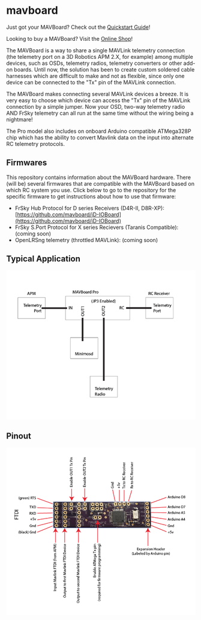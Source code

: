 mavboard
=================

Just got your MAVBoard? Check out the [Quickstart Guide](https://github.com/mavboard/mavboard/wiki/Getting-Started)!

Looking to buy a MAVBoard? Visit the [Online Shop](https://www.trycelery.com/shop/mavboard)!


The MAVBoard is a way to share a single MAVLink telemetry connection (the telemetry port on a 3D Robotics APM 2.X, for example) among multiple devices, such as OSDs, telemetry radios, telemetry converters or other add-on boards. Until now, the solution has been to create custom soldered cable harnesses which are difficult to make and not as flexible, since only one device can be connected to the "Tx" pin of the MAVLink connection.

The MAVBoard makes connecting several MAVLink devices a breeze. It is very easy to choose which device can access the "Tx" pin of the MAVLink connection by a simple jumper. Now your OSD, two-way telemetry radio AND FrSky telemetry can all run at the same time without the wiring being a nightmare!

The Pro model also includes on onboard Arduino compatible ATMega328P chip which has the ability to convert Mavlink data on the input into alternate RC telemetry protocols.

## Firmwares ##

This repository contains information about the MAVBoard hardware. There (will be) several firmwares that are compatible with the MAVBoard based on which RC system you use. Click below to go to the repository for the specific firmware to get instructions about how to use that firmware:

* FrSky Hub Protocol for D series Receivers (D4R-II, D8R-XP): [https://github.com/mavboard/jD-IOBoard](https://github.com/mavboard/jD-IOBoard)
* FrSky S.Port Protocol for X series Recievers (Taranis Compatible): (coming soon)
* OpenLRSng telemetry (throttled MAVLink): (coming soon)


## Typical Application ##

![Typical Application](https://raw.githubusercontent.com/mavboard/mavboard/master/images/typical_application.png)


## Pinout ##

![Pinout](https://raw.githubusercontent.com/mavboard/mavboard/master/images/mavboard_pro_pinout.png)
